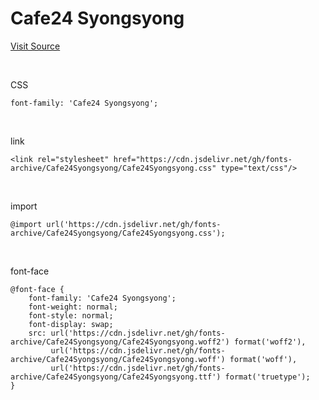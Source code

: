 # Cafe24 Syongsyong

[Visit Source](https://fonts.cafe24.com/)

&nbsp;

CSS

```
font-family: 'Cafe24 Syongsyong';
```

&nbsp;

link

```
<link rel="stylesheet" href="https://cdn.jsdelivr.net/gh/fonts-archive/Cafe24Syongsyong/Cafe24Syongsyong.css" type="text/css"/>
```

&nbsp;

import

```
@import url('https://cdn.jsdelivr.net/gh/fonts-archive/Cafe24Syongsyong/Cafe24Syongsyong.css');
```

&nbsp;

font-face

```
@font-face {
    font-family: 'Cafe24 Syongsyong';
    font-weight: normal;
    font-style: normal;
    font-display: swap;
    src: url('https://cdn.jsdelivr.net/gh/fonts-archive/Cafe24Syongsyong/Cafe24Syongsyong.woff2') format('woff2'),
         url('https://cdn.jsdelivr.net/gh/fonts-archive/Cafe24Syongsyong/Cafe24Syongsyong.woff') format('woff'),
         url('https://cdn.jsdelivr.net/gh/fonts-archive/Cafe24Syongsyong/Cafe24Syongsyong.ttf') format('truetype');
}
```
